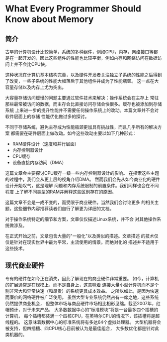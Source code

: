 # What Every Programmer Should Know about Memory

## 简介
古早的计算机设计比较简单，系统的多种组件，例如CPU，内存，网络接口等都是在一起开发的，因此这些组件的性能也比较平衡，例如内存和网络访问在数据访问上并不会比CPU快。

这种状况在计算机基本结构完善，以及硬件开发者关注独立子系统的性能之后得到了改变，一些子系统的性能大幅落后于其他组件并成为了性能瓶颈。
这一点在大容量存储以及内存上尤为突出。

大容量存储访问缓慢的问题主要通过软件技术来解决：操作系统会在主存上
常驻那些最常被访问的数据，而主存会比直接访问存储会快很多。缓存也被添加到存储系统
上来进一步的提升性能并不需要任何操作系统上的改动。本篇文章并不会对软件层面上的存储
性能优化做过多的探讨。

不同于存储系统，避免主存成为性能瓶颈更加具有挑战性，而且几乎所有的解决方案
都需要在硬件层面上做改动。如今这些改动主要以如下几种形式：

- RAM硬件设计（速度和并行层面）
- 内存控制器设计
- CPU缓存
- 设备直接内存访问（DMA）

这篇文章会主要探讨CPU缓存一级一些内存控制器设计的影响。
在探索这些主题的过程中，我们会从更上层的视角介绍DMA。
然而我们会先从如今商业化的硬件设计开始叹气，这是理解
问题和内存系统限制的前置条件。我们同样也会在不同程度
上了解不同类型的RAM并解释这些区别存在的原因。

这篇文章不会是一成不变的，而受限于商业硬件。当然我们会讨论更多
的相关主题，这些细节内容推荐读者们自行了解更为详细的文档。

对于操作系统特定的细节和方案，文章仅仅描述Linux系统，并不会
对其他操作系统做涉及。

在正式开始之前，文章包含大量的"一般化"以及类似的描述。文章描述
的技术仅仅是针对在现实世界中最为平常，主流使用的情景。而绝对化的
描述并不适用于这些技术。


## 现代商业硬件

专有的硬件在如今正在消失，因此了解现在的商业硬件非常重要。
如今，计算机的扩展通常是在规模上，而不是自身上，这意味着
连接大量小型计算机而不是个别非常大和异常快速（和昂贵）的系统更具成本效益。
之所以如此，是因为快速而廉价的网络硬件被广泛使用。
虽然大型专业系统仍然占有一席之地，这些系统仍然提供商业机会，
但整体市场与商品硬件市场相比相形见绌。截至2007年，红帽预计，对于未来产品，
大多数数据中心的“标准模块”将是一台最多四个插槽的计算机，
每个插槽都装满一个四核CPU，在英特尔CPU的情况下，该插槽将是超线程的。
这意味着数据中心的标准系统将有多达64个虚拟处理器。
大型机器将会被支持，但四插槽、四CPU核心目前被认为是最佳组合，
大多数优化都是针对此类机器的。


